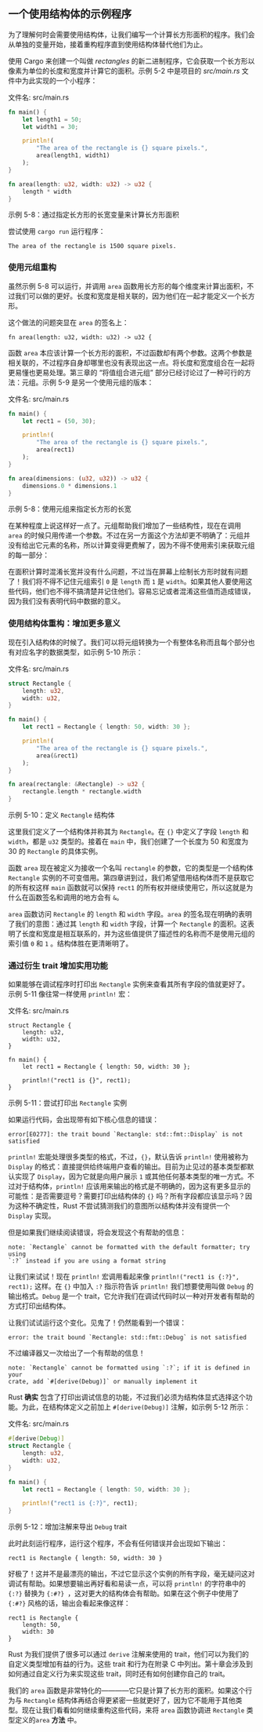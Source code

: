## 一个使用结构体的示例程序

为了理解何时会需要使用结构体，让我们编写一个计算长方形面积的程序。我们会从单独的变量开始，接着重构程序直到使用结构体替代他们为止。

使用 Cargo 来创建一个叫做 *rectangles* 的新二进制程序，它会获取一个长方形以像素为单位的长度和宽度并计算它的面积。示例 5-2 中是项目的 *src/main.rs* 文件中为此实现的一个小程序：

<span class="filename">文件名: src/main.rs</span>

```rust
fn main() {
    let length1 = 50;
    let width1 = 30;

    println!(
        "The area of the rectangle is {} square pixels.",
        area(length1, width1)
    );
}

fn area(length: u32, width: u32) -> u32 {
    length * width
}
```

<span class="caption">示例 5-8：通过指定长方形的长宽变量来计算长方形面积</span>

尝试使用 `cargo run` 运行程序：

```text
The area of the rectangle is 1500 square pixels.
```

### 使用元组重构

虽然示例 5-8 可以运行，并调用 `area` 函数用长方形的每个维度来计算出面积，不过我们可以做的更好。长度和宽度是相关联的，因为他们在一起才能定义一个长方形。

这个做法的问题突显在 `area` 的签名上：

```rust,ignore
fn area(length: u32, width: u32) -> u32 {
```

函数 `area` 本应该计算一个长方形的面积，不过函数却有两个参数。这两个参数是相关联的，不过程序自身却哪里也没有表现出这一点。将长度和宽度组合在一起将更易懂也更易处理。第三章的 “将值组合进元组” 部分已经讨论过了一种可行的方法：元组。示例 5-9 是另一个使用元组的版本：

<span class="filename">文件名: src/main.rs</span>

```rust
fn main() {
    let rect1 = (50, 30);

    println!(
        "The area of the rectangle is {} square pixels.",
        area(rect1)
    );
}

fn area(dimensions: (u32, u32)) -> u32 {
    dimensions.0 * dimensions.1
}
```

<span class="caption">示例 5-8：使用元组来指定长方形的长宽</span>

在某种程度上说这样好一点了。元组帮助我们增加了一些结构性，现在在调用 `area` 的时候只用传递一个参数。不过在另一方面这个方法却更不明确了：元组并没有给出它元素的名称，所以计算变得更费解了，因为不得不使用索引来获取元组的每一部分：

在面积计算时混淆长宽并没有什么问题，不过当在屏幕上绘制长方形时就有问题了！我们将不得不记住元组索引 `0` 是 `length` 而 `1` 是 `width`。如果其他人要使用这些代码，他们也不得不搞清楚并记住他们。容易忘记或者混淆这些值而造成错误，因为我们没有表明代码中数据的意义。

### 使用结构体重构：增加更多意义

现在引入结构体的时候了。我们可以将元组转换为一个有整体名称而且每个部分也有对应名字的数据类型，如示例 5-10 所示：

<span class="filename">文件名: src/main.rs</span>

```rust
struct Rectangle {
    length: u32,
    width: u32,
}

fn main() {
    let rect1 = Rectangle { length: 50, width: 30 };

    println!(
        "The area of the rectangle is {} square pixels.",
        area(&rect1)
    );
}

fn area(rectangle: &Rectangle) -> u32 {
    rectangle.length * rectangle.width
}
```

<span class="caption">示例 5-10：定义 `Rectangle` 结构体</span>

这里我们定义了一个结构体并称其为 `Rectangle`。在 `{}` 中定义了字段 `length` 和 `width`，都是 `u32` 类型的。接着在 `main` 中，我们创建了一个长度为 50 和宽度为 30 的 `Rectangle` 的具体实例。

函数 `area` 现在被定义为接收一个名叫 `rectangle` 的参数，它的类型是一个结构体 `Rectangle` 实例的不可变借用。第四章讲到过，我们希望借用结构体而不是获取它的所有权这样 `main` 函数就可以保持 `rect1` 的所有权并继续使用它，所以这就是为什么在函数签名和调用的地方会有 `&`。

`area` 函数访问 `Rectangle` 的 `length` 和 `width` 字段。`area` 的签名现在明确的表明了我们的意图：通过其 `length` 和 `width` 字段，计算一个 `Rectangle` 的面积。这表明了长度和宽度是相互联系的，并为这些值提供了描述性的名称而不是使用元组的索引值 `0` 和 `1` 。结构体胜在更清晰明了。

### 通过衍生 trait 增加实用功能

如果能够在调试程序时打印出 `Rectangle` 实例来查看其所有字段的值就更好了。示例 5-11 像往常一样使用 `println!` 宏：

<span class="filename">文件名: src/main.rs</span>

```rust,ignore
struct Rectangle {
    length: u32,
    width: u32,
}

fn main() {
    let rect1 = Rectangle { length: 50, width: 30 };

    println!("rect1 is {}", rect1);
}
```

<span class="caption">示例 5-11：尝试打印出 `Rectangle` 实例</span>

如果运行代码，会出现带有如下核心信息的错误：

```text
error[E0277]: the trait bound `Rectangle: std::fmt::Display` is not satisfied
```

`println!` 宏能处理很多类型的格式，不过，`{}`，默认告诉 `println!` 使用被称为 `Display` 的格式：直接提供给终端用户查看的输出。目前为止见过的基本类型都默认实现了 `Display`，因为它就是向用户展示 `1` 或其他任何基本类型的唯一方式。不过对于结构体，`println!` 应该用来输出的格式是不明确的，因为这有更多显示的可能性：是否需要逗号？需要打印出结构体的 `{}` 吗？所有字段都应该显示吗？因为这种不确定性，Rust 不尝试猜测我们的意图所以结构体并没有提供一个 `Display` 实现。

但是如果我们继续阅读错误，将会发现这个有帮助的信息：

```text
note: `Rectangle` cannot be formatted with the default formatter; try using
`:?` instead if you are using a format string
```

让我们来试试！现在 `println!` 宏调用看起来像 `println!("rect1 is {:?}", rect1);` 这样。在 `{}` 中加入 `:?` 指示符告诉 `println!` 我们想要使用叫做 `Debug` 的输出格式。`Debug` 是一个 trait，它允许我们在调试代码时以一种对开发者有帮助的方式打印出结构体。

让我们试试运行这个变化。见鬼了！仍然能看到一个错误：

```text
error: the trait bound `Rectangle: std::fmt::Debug` is not satisfied
```

不过编译器又一次给出了一个有帮助的信息！

```text
note: `Rectangle` cannot be formatted using `:?`; if it is defined in your
crate, add `#[derive(Debug)]` or manually implement it
```

Rust **确实** 包含了打印出调试信息的功能，不过我们必须为结构体显式选择这个功能。为此，在结构体定义之前加上 `#[derive(Debug)]` 注解，如示例 5-12 所示：

<span class="filename">文件名: src/main.rs</span>

```rust
#[derive(Debug)]
struct Rectangle {
    length: u32,
    width: u32,
}

fn main() {
    let rect1 = Rectangle { length: 50, width: 30 };

    println!("rect1 is {:?}", rect1);
}
```

<span class="caption">示例 5-12：增加注解来导出 `Debug` trait </span>

此时此刻运行程序，运行这个程序，不会有任何错误并会出现如下输出：

```text
rect1 is Rectangle { length: 50, width: 30 }
```

好极了！这并不是最漂亮的输出，不过它显示这个实例的所有字段，毫无疑问这对调试有帮助。如果想要输出再好看和易读一点，可以将 `println!` 的字符串中的 `{:?}` 替换为 `{:#?} `，这对更大的结构体会有帮助。如果在这个例子中使用了 `{:#?}` 风格的话，输出会看起来像这样：

```text
rect1 is Rectangle {
    length: 50,
    width: 30
}
```

Rust 为我们提供了很多可以通过 `derive` 注解来使用的 trait，他们可以为我们的自定义类型增加有益的行为。这些 trait 和行为在附录 C 中列出。第十章会涉及到如何通过自定义行为来实现这些 trait，同时还有如何创建你自己的 trait。

我们的 `area` 函数是非常特化的————它只是计算了长方形的面积。如果这个行为与 `Rectangle` 结构体再结合得更紧密一些就更好了，因为它不能用于其他类型。现在让我们看看如何继续重构这些代码，来将 `area` 函数协调进 `Rectangle` 类型定义的`area` **方法** 中。
